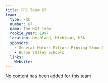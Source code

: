 ```yaml
---
title: FRC Team 67
team:
  type: FRC
  number: 67
  name: The HOT Team
  rookie_year: 1997
  location: Highland, Michigan, USA
  sponsors:
    - General Motors Milford Proving Ground
    - Huron Valley Schools
  links:
    Website: 
---
```

No content has been added for this team